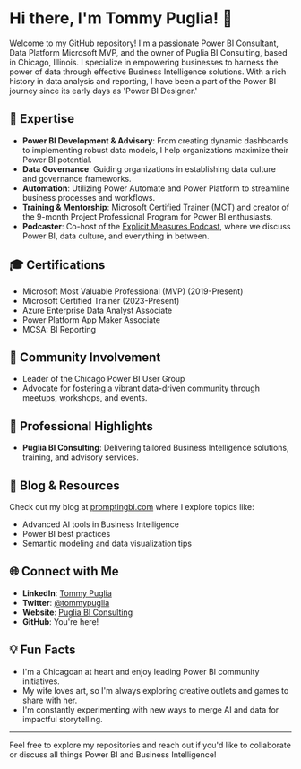 # Hi there, I'm Tommy Puglia! 👋

Welcome to my GitHub repository! I'm a passionate Power BI Consultant, Data Platform Microsoft MVP, and the owner of Puglia BI Consulting, based in Chicago, Illinois. I specialize in empowering businesses to harness the power of data through effective Business Intelligence solutions. With a rich history in data analysis and reporting, I have been a part of the Power BI journey since its early days as 'Power BI Designer.'

## 🔧 Expertise
- **Power BI Development & Advisory**: From creating dynamic dashboards to implementing robust data models, I help organizations maximize their Power BI potential.
- **Data Governance**: Guiding organizations in establishing data culture and governance frameworks.
- **Automation**: Utilizing Power Automate and Power Platform to streamline business processes and workflows.
- **Training & Mentorship**: Microsoft Certified Trainer (MCT) and creator of the 9-month Project Professional Program for Power BI enthusiasts.
- **Podcaster**: Co-host of the [Explicit Measures Podcast](https://www.youtube.com/explicitmeasurespodcast), where we discuss Power BI, data culture, and everything in between.

## 🎓 Certifications
- Microsoft Most Valuable Professional (MVP) (2019-Present)
- Microsoft Certified Trainer (2023-Present)
- Azure Enterprise Data Analyst Associate
- Power Platform App Maker Associate
- MCSA: BI Reporting

## 🌟 Community Involvement
- Leader of the Chicago Power BI User Group
- Advocate for fostering a vibrant data-driven community through meetups, workshops, and events.

## 🚀 Professional Highlights
- **Puglia BI Consulting**: Delivering tailored Business Intelligence solutions, training, and advisory services.

## 📝 Blog & Resources
Check out my blog at [promptingbi.com](https://www.promptingbi.com) where I explore topics like:
- Advanced AI tools in Business Intelligence
- Power BI best practices
- Semantic modeling and data visualization tips

## 🌐 Connect with Me
- **LinkedIn**: [Tommy Puglia](https://www.linkedin.com/in/tommypuglia)
- **Twitter**: [@tommypuglia](https://twitter.com/tommypuglia)
- **Website**: [Puglia BI Consulting](https://www.pugliabi.com)
- **GitHub**: You're here!

## 💡 Fun Facts
- I'm a Chicagoan at heart and enjoy leading Power BI community initiatives.
- My wife loves art, so I'm always exploring creative outlets and games to share with her.
- I'm constantly experimenting with new ways to merge AI and data for impactful storytelling.

---
Feel free to explore my repositories and reach out if you'd like to collaborate or discuss all things Power BI and Business Intelligence!
